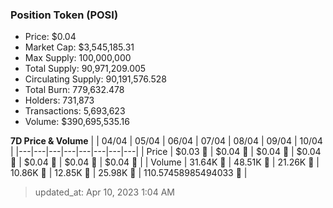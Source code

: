 
  ### Position Token (POSI)
  - Price: $0.04
  - Market Cap: $3,545,185.31
  - Max Supply: 100,000,000
  - Total Supply: 90,971,209.005
  - Circulating Supply: 90,191,576.528
  - Total Burn: 779,632.478
  - Holders: 731,873
  - Transactions: 5,693,623
  - Volume: $390,695,535.16

  **7D Price & Volume**
  | | 04&#x2F;04 | 05&#x2F;04 | 06&#x2F;04 | 07&#x2F;04 | 08&#x2F;04 | 09&#x2F;04 | 10&#x2F;04 |
  |---|---|---|---|---|---|---|---|
  | Price | $0.03 🔻 | $0.04 🚀 | $0.04 🚀 | $0.04 🔻 | $0.04 🔻 | $0.04 🚀 | $0.04 🚀 |
  | Volume | 31.64K 🔻 | 48.51K 🚀 | 21.26K 🔻 | 10.86K 🔻 | 12.85K 🚀 | 25.98K 🚀 | 110.57458985494033 🔻 |

  > updated_at: Apr 10, 2023 1:04 AM
